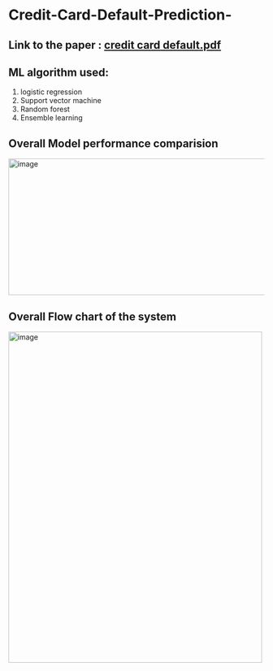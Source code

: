 # Credit-Card-Default-Prediction-
## Link to the paper : [credit card default.pdf](https://github.com/sajinamatya/Credit-card-default-prediction-/blob/main/credit%20card%20default.pdf)
## ML algorithm used: 
1. logistic regression
2. Support vector machine
3. Random forest
4. Ensemble learning 

## Overall Model performance comparision 
<img width="767" height="269" alt="image" src="https://github.com/user-attachments/assets/266719d6-5aa9-46bc-9655-2b65fa0a00aa" />

## Overall Flow chart of the system 
<img width="499" height="652" alt="image" src="https://github.com/user-attachments/assets/ffc9c961-b02c-4025-8245-73331dd215ed" />

